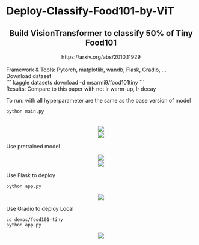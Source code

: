 # Deploy-Classify-Food101-by-ViT
<h2><center>Build VisionTransformer to classify 50% of Tiny Food101 </center> </h2>
<href> <center>https://arxiv.org/abs/2010.11929</center> </href> <br>
<p1>Framework & Tools: Pytorch, matplotlib, wandb, Flask, Gradio, ... </p1> <br>
Download dataset <br>
```
kaggle datasets download -d msarmi9/food101tiny 
``` <br>
Results: Compare to this paper with not lr warm-up, lr decay <br>

To run: with all hyperparameter are the same as the base version of model <br>

```
python main.py
```

<br>

<div align="center">
  <img src="https://github.com/user-attachments/assets/7727df2f-97cb-48d6-8c88-0f23cace09db" />
</div>


<div align="center">
  <img src="https://github.com/user-attachments/assets/6ab1080d-25f9-4a00-81ce-46d47160671b" />
</div>

Use pretrained model <br>

<div align="center">
  <img src="https://github.com/user-attachments/assets/44c8b1f3-f963-44e1-a02a-4638513e011f" />
</div>


<div align="center">
  <img src="https://github.com/user-attachments/assets/5c410ff8-0aa5-4380-a372-1f4dad65ba58" />
</div>


Use Flask to deploy <br>

```
python app.py
```
<div align="center">
  <img src="https://github.com/user-attachments/assets/0f909b48-5753-45b9-8a5f-26047bd7c605" />
</div>


Use Gradio to deploy Local
```
cd demos/food101-tiny
python app.py
```

<div align="center">
  <img src="https://github.com/user-attachments/assets/008ddcaf-09a4-4f05-97b9-5ef0178a0578" />
</div>







